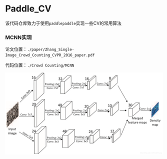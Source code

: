 # Paddle_CV
该代码仓库致力于使用`paddlepaddle`实现一些CV的常用算法









### MCNN实现

论文位置：`./paper/Zhang_Single-Image_Crowd_Counting_CVPR_2016_paper.pdf`

代码位置：`./Crowd Counting/MCNN`


![MCNN](./readme_src/MCNN.png)



